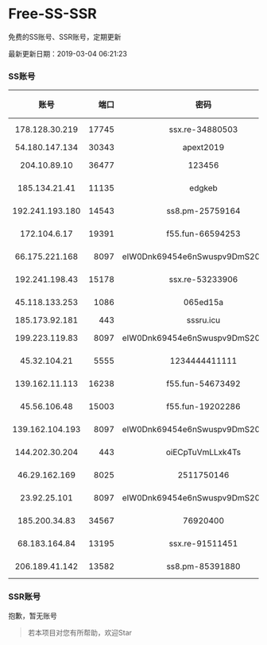 # Free-SS-SSR

免费的SS账号、SSR账号，定期更新

最新更新日期：2019-03-04 06:21:23 

### SS账号

|账号|端口|密码|加密方式|更新时间|国家|
|:-----:|-----:|:----:|:----:|:----:|:----:|
|178.128.30.219|17745|ssx.re-34880503|aes-256-cfb|06:17:06|SG|
|54.180.147.134|30343|apext2019|chacha20|06:17:14|KR|
|204.10.89.10|36477|123456|aes-256-cfb|06:17:11|US|
|185.134.21.41|11135|edgkeb|aes-256-cfb|06:17:05|GB|
|192.241.193.180|14543|ss8.pm-25759164|aes-256-cfb|06:17:04|US|
|172.104.6.17|19391|f55.fun-66594253|aes-256-cfb|06:17:03|US|
|66.175.221.168|8097|eIW0Dnk69454e6nSwuspv9DmS201tQ0D|aes-256-cfb|06:17:15|US|
|192.241.198.43|15178|ssx.re-53233906|aes-256-cfb|06:17:04|US|
|45.118.133.253|1086|065ed15a|aes-256-cfb|06:17:05|SG|
|185.173.92.181|443|sssru.icu|rc4-md5|06:17:15|RU|
|199.223.119.83|8097|eIW0Dnk69454e6nSwuspv9DmS201tQ0D|aes-256-cfb|06:17:13|US|
|45.32.104.21|5555|1234444411111|aes-256-cfb|06:17:14|SG|
|139.162.11.113|16238|f55.fun-54673492|aes-256-cfb|06:17:05|SG|
|45.56.106.48|15003|f55.fun-19202286|aes-256-cfb|06:17:03|US|
|139.162.104.193|8097|eIW0Dnk69454e6nSwuspv9DmS201tQ0D|aes-256-cfb|06:17:06|JP|
|144.202.30.204|443|oiECpTuVmLLxk4Ts|aes-256-cfb|06:17:14|US|
|46.29.162.169|8025|2511750146|aes-256-cfb|06:17:06|RU|
|23.92.25.101|8097|eIW0Dnk69454e6nSwuspv9DmS201tQ0D|aes-256-cfb|06:17:14|US|
|185.200.34.83|34567|76920400|aes-256-cfb|06:17:04|US|
|68.183.164.84|13195|ssx.re-91511451|aes-256-cfb|06:17:05|US|
|206.189.41.142|13582|ss8.pm-85391880|aes-256-cfb|06:17:05|SG|


### SSR账号

抱歉，暂无账号



> 若本项目对您有所帮助，欢迎Star